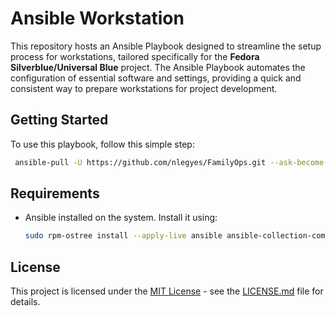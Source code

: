 # Ansible Workstation

This repository hosts an Ansible Playbook designed to streamline the setup process for workstations, tailored specifically for the **Fedora Silverblue/Universal Blue** project. The Ansible Playbook automates the configuration of essential software and settings, providing a quick and consistent way to prepare workstations for project development.

## Getting Started

To use this playbook, follow this simple step:

   ```bash
    ansible-pull -U https://github.com/nlegyes/FamilyOps.git --ask-become-pass
   ```

## Requirements

- Ansible installed on the system. Install it using:

  ```bash
  sudo rpm-ostree install --apply-live ansible ansible-collection-community-general
  ```

## License

This project is licensed under the [MIT License](LICENSE) - see the [LICENSE.md](LICENSE) file for details.
